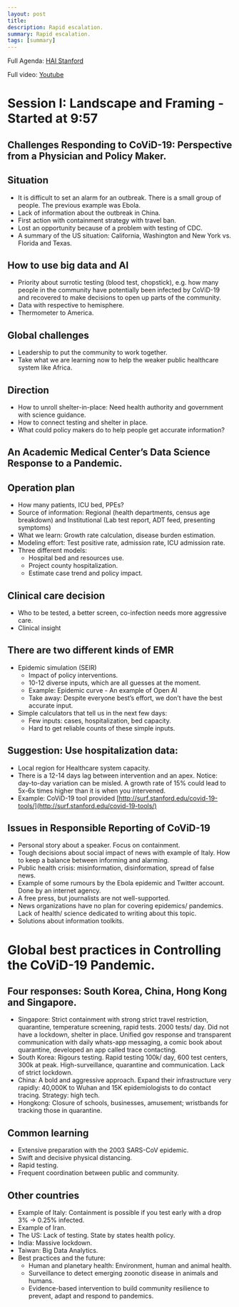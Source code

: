 ```yaml
---
layout: post
title:
description: Rapid escalation.
summary: Rapid escalation.
tags: [summary]
---
```


Full Agenda: [HAI Stanford](https://hai.stanford.edu/events/covid-19-and-ai-virtual-conference/agenda)

Full video: [Youtube](https://www.youtube.com/watch?v=z4105Exe23Q)


# Session I: Landscape and Framing - Started at 9:57


## Challenges Responding to CoViD-19: Perspective from a Physician and Policy Maker.


## Situation

*   It is difficult to set an alarm for an outbreak. There is a small group of people. The previous example was Ebola.
*   Lack of information about the outbreak in China.
*   First action with containment strategy with travel ban.
*   Lost an opportunity because of a problem with testing of CDC.
*   A summary of the US situation: California, Washington and New York vs. Florida and Texas.


## How to use big data and AI

*   Priority about surrotic testing (blood test, chopstick), e.g. how many people in the community have potentially been infected by CoViD-19 and recovered to make decisions to open up parts of the community.
*   Data with respective to hemisphere.
*   Thermometer to America.


## Global challenges



*   Leadership to put the community to work together.
*   Take what we are learning now to help the weaker public healthcare system like Africa.


## Direction

*   How to unroll shelter-in-place: Need health authority and government with science guidance.
*   How to connect testing and shelter in place.
*   What could policy makers do to help people get accurate information?


## An Academic Medical Center’s Data Science Response to a Pandemic.


## Operation plan

*   How many patients, ICU bed, PPEs?
*   Source of information:  Regional (health departments, census age breakdown) and Institutional (Lab test report, ADT feed, presenting symptoms)
*   What we learn: Growth rate calculation, disease burden estimation.
*   Modeling effort: Test positive rate, admission rate, ICU admission rate.
*   Three different models:
    *   Hospital bed and resources use.
    *   Project county hospitalization.
    *   Estimate case trend and policy impact.


## Clinical care decision

*   Who to be tested, a better screen, co-infection needs more aggressive care.
*   Clinical insight


## There are two different kinds of EMR


*   Epidemic simulation (SEIR)
    *   Impact of policy interventions.
    *   10-12 diverse inputs, which are all guesses at the moment.
    *   Example: Epidemic curve - An example of Open AI
    *   Take away: Despite everyone best’s effort, we don’t have the best accurate input.
*   Simple calculators that tell us in the next few days:
    *   Few inputs: cases, hospitalization, bed capacity.
    *   Hard to get reliable counts of these simple inputs.


## Suggestion: Use hospitalization data:


*   Local region for Healthcare system capacity.
*   There is a 12-14 days lag between intervention and an apex. Notice: day-to-day variation can be misled. A growth rate of 15% could lead to 5x-6x times higher than it is when you intervened.
*   Example: CoViD-19 tool provided [http://surf.stanford.edu/covid-19-tools/](http://surf.stanford.edu/covid-19-tools/)


## Issues in Responsible Reporting of CoViD-19


*   Personal story about a speaker. Focus on containment.
*   Tough decisions about social impact of news with example of Italy. How to keep a balance between informing and alarming.
*   Public health crisis: misinformation, disinformation, spread of false news.
*   Example of some rumours by the Ebola epidemic and Twitter account. Done by an  internet agency.
*   A free press, but journalists are not well-supported.
*   News organizations have no plan for covering epidemics/ pandemics. Lack of health/ science dedicated to writing about this topic.
*   Solutions about information toolkits.


# Global best practices in Controlling the CoViD-19 Pandemic.


## Four responses: South Korea, China, Hong Kong and Singapore.


*   Singapore: Strict containment with strong strict travel restriction, quarantine, temperature screening, rapid tests. 2000 tests/ day. Did not have a lockdown, shelter in place. Unified gov response and transparent communication with daily whats-app messaging, a comic book about quarantine, developed an app called trace contacting.
*   South Korea: Rigours testing. Rapid testing 100k/ day, 600 test centers, 300k at peak. High-surveillance, quarantine and communication. Lack of strict lockdown.
*   China: A bold and aggressive approach. Expand their infrastructure very rapidly: 40,000K to Wuhan and 15K epidemiologists to do contact tracing. Strategy: high tech.
*   Hongkong: Closure of schools, businesses, amusement; wristbands for tracking those in quarantine.


## Common learning


*   Extensive preparation with the 2003 SARS-CoV epidemic.
*   Swift and decisive physical distancing.
*   Rapid testing.
*   Frequent coordination between public and community.


## Other countries


*   Example of Italy: Containment is possible if you test early with a drop 3% -> 0.25% infected.
*   Example of Iran.
*   The US: Lack of testing. State by states health policy.
*   India: Massive lockdown.
*   Taiwan: Big Data Analytics.
*   Best practices and the future:
    *   Human and planetary health: Environment, human and animal health.
    *   Surveillance to detect emerging zoonotic disease in animals and humans.
    *   Evidence-based intervention to build community resilience to prevent, adapt and respond to pandemics.

<!-- Docs to Markdown version 1.0β21 -->
